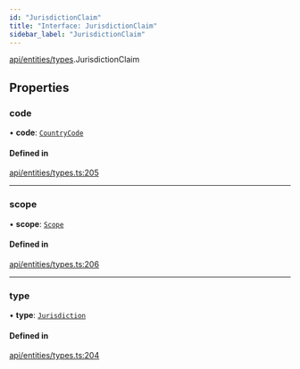 ```yaml
---
id: "JurisdictionClaim"
title: "Interface: JurisdictionClaim"
sidebar_label: "JurisdictionClaim"
---
```


[api/entities/types](../../../../../modules/API/Entities/Types/Types.md).JurisdictionClaim

## Properties

### code

• **code**: [`CountryCode`](../../../../../enums/Generated/Types/CountryCode/CountryCode.md)

#### Defined in

[api/entities/types.ts:205](https://github.com/PolymeshAssociation/polymesh-sdk/blob/8a9158669/src/api/entities/types.ts#L205)

___

### scope

• **scope**: [`Scope`](../Scope/Scope.md)

#### Defined in

[api/entities/types.ts:206](https://github.com/PolymeshAssociation/polymesh-sdk/blob/8a9158669/src/api/entities/types.ts#L206)

___

### type

• **type**: [`Jurisdiction`](../../../../../enums/API/Entities/Types/ClaimType/ClaimType.md#jurisdiction)

#### Defined in

[api/entities/types.ts:204](https://github.com/PolymeshAssociation/polymesh-sdk/blob/8a9158669/src/api/entities/types.ts#L204)
